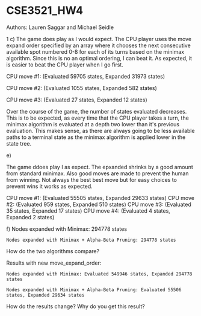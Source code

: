 # CSE3521_HW4
Authors: Lauren Saggar and Michael Seidle

1 c) The game does play as I would expect. The CPU player uses the move expand order specified by an array where it chooses the next consecutive available spot numbered 0-8 for each of its turns based on the minimax algorithm. Since this is no an optimal ordering, I can beat it. As expected, it is easier to beat the CPU player when I go first. 

CPU move #1: (Evaluated 59705 states, Expanded 31973 states)

CPU move #2: (Evaluated 1055 states, Expanded 582 states)

CPU move #3: (Evaluated 27 states, Expanded 12 states)

Over the course of the game, the number of states evaluated decreases. This is to be expected, as every time that the CPU player takes a turn, the minimax algorithm is evaluated at a depth two lower than it's previous evaluation. This makes sense, as there are always going to be less available paths to a terminal state as the minimax algorithm is applied lower in the state tree.  

e)

The game ddoes play I as expect. The epxanded shrinks by a good amount from standard minimax. Also good moves are made to prevent the human from winning. Not always the best best move but for easy choices to prevent wins it works as expected. 

CPU move #1: (Evaluated 55505 states, Expanded 29633 states)
CPU move #2: (Evaluated 959 states, Expanded 510 states)
CPU move #3: (Evaluated 35 states, Expanded 17 states)
CPU move #4: (Evaluated 4 states, Expanded 2 states)


f) 
    Nodes expanded with Minimax: 294778 states

    Nodes expanded with Minimax + Alpha-Beta Pruning: 294778 states

How do the two algorithms compare?


Results with new move_expand_order:

    Nodes expanded with Minimax: Evaluated 549946 states, Expanded 294778 states

    Nodes expanded with Minimax + Alpha-Beta Pruning: Evaluated 55506 states, Expanded 29634 states

How do the results change? Why do you get this result?
